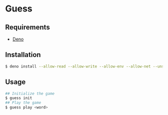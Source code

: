 # Guess

## Requirements

- [Deno](https://deno.land/)

## Installation

```bash
$ deno install --allow-read --allow-write --allow-env --allow-net --unstable -n guess https://raw.githubusercontent.com/kaiiy/guess/main/cli.ts
```

## Usage

```bash
## Initialize the game
$ guess init
## Play the game
$ guess play <word>
```